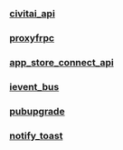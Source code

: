 ### [civitai_api](./civitai_api/README.md)

### [proxyfrpc](./proxyfrpc/README.md)

### [app_store_connect_api](./app_store_connect_api/README.md)

### [ievent_bus](./ievent_bus/README.md)

### [pubupgrade](./pubupgrade/README.md)

### [notify_toast](./notify_toast/README.md)